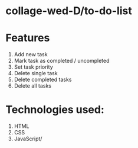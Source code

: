 # collage-wed-D/to-do-list
# Features 
1. Add new task
2. Mark task as completed / uncompleted
3. Set task priority
4. Delete single task
5. Delete completed tasks
6. Delete all tasks

# Technologies used:
1. HTML
2. CSS
3. JavaScript/
